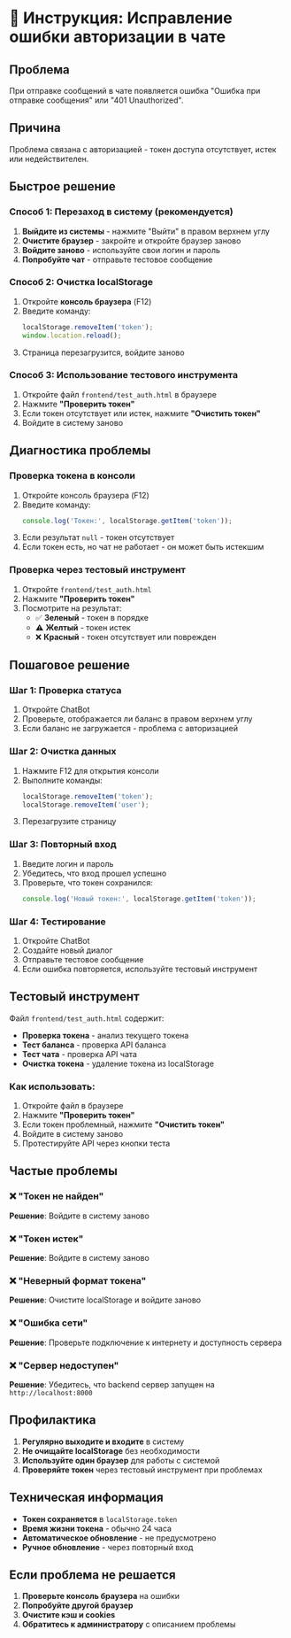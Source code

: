 # 🔐 Инструкция: Исправление ошибки авторизации в чате

## Проблема
При отправке сообщений в чате появляется ошибка "Ошибка при отправке сообщения" или "401 Unauthorized".

## Причина
Проблема связана с авторизацией - токен доступа отсутствует, истек или недействителен.

## Быстрое решение

### Способ 1: Перезаход в систему (рекомендуется)
1. **Выйдите из системы** - нажмите "Выйти" в правом верхнем углу
2. **Очистите браузер** - закройте и откройте браузер заново
3. **Войдите заново** - используйте свои логин и пароль
4. **Попробуйте чат** - отправьте тестовое сообщение

### Способ 2: Очистка localStorage
1. Откройте **консоль браузера** (F12)
2. Введите команду:
   ```javascript
   localStorage.removeItem('token');
   window.location.reload();
   ```
3. Страница перезагрузится, войдите заново

### Способ 3: Использование тестового инструмента
1. Откройте файл `frontend/test_auth.html` в браузере
2. Нажмите **"Проверить токен"**
3. Если токен отсутствует или истек, нажмите **"Очистить токен"**
4. Войдите в систему заново

## Диагностика проблемы

### Проверка токена в консоли
1. Откройте консоль браузера (F12)
2. Введите команду:
   ```javascript
   console.log('Токен:', localStorage.getItem('token'));
   ```
3. Если результат `null` - токен отсутствует
4. Если токен есть, но чат не работает - он может быть истекшим

### Проверка через тестовый инструмент
1. Откройте `frontend/test_auth.html`
2. Нажмите **"Проверить токен"**
3. Посмотрите на результат:
   - ✅ **Зеленый** - токен в порядке
   - ⚠️ **Желтый** - токен истек
   - ❌ **Красный** - токен отсутствует или поврежден

## Пошаговое решение

### Шаг 1: Проверка статуса
1. Откройте ChatBot
2. Проверьте, отображается ли баланс в правом верхнем углу
3. Если баланс не загружается - проблема с авторизацией

### Шаг 2: Очистка данных
1. Нажмите F12 для открытия консоли
2. Выполните команды:
   ```javascript
   localStorage.removeItem('token');
   localStorage.removeItem('user');
   ```
3. Перезагрузите страницу

### Шаг 3: Повторный вход
1. Введите логин и пароль
2. Убедитесь, что вход прошел успешно
3. Проверьте, что токен сохранился:
   ```javascript
   console.log('Новый токен:', localStorage.getItem('token'));
   ```

### Шаг 4: Тестирование
1. Откройте ChatBot
2. Создайте новый диалог
3. Отправьте тестовое сообщение
4. Если ошибка повторяется, используйте тестовый инструмент

## Тестовый инструмент

Файл `frontend/test_auth.html` содержит:
- **Проверка токена** - анализ текущего токена
- **Тест баланса** - проверка API баланса
- **Тест чата** - проверка API чата
- **Очистка токена** - удаление токена из localStorage

### Как использовать:
1. Откройте файл в браузере
2. Нажмите **"Проверить токен"**
3. Если токен проблемный, нажмите **"Очистить токен"**
4. Войдите в систему заново
5. Протестируйте API через кнопки теста

## Частые проблемы

### ❌ "Токен не найден"
**Решение**: Войдите в систему заново

### ❌ "Токен истек"
**Решение**: Войдите в систему заново

### ❌ "Неверный формат токена"
**Решение**: Очистите localStorage и войдите заново

### ❌ "Ошибка сети"
**Решение**: Проверьте подключение к интернету и доступность сервера

### ❌ "Сервер недоступен"
**Решение**: Убедитесь, что backend сервер запущен на `http://localhost:8000`

## Профилактика

1. **Регулярно выходите и входите** в систему
2. **Не очищайте localStorage** без необходимости
3. **Используйте один браузер** для работы с системой
4. **Проверяйте токен** через тестовый инструмент при проблемах

## Техническая информация

- **Токен сохраняется** в `localStorage.token`
- **Время жизни токена** - обычно 24 часа
- **Автоматическое обновление** - не предусмотрено
- **Ручное обновление** - через повторный вход

## Если проблема не решается

1. **Проверьте консоль браузера** на ошибки
2. **Попробуйте другой браузер**
3. **Очистите кэш и cookies**
4. **Обратитесь к администратору** с описанием проблемы 
